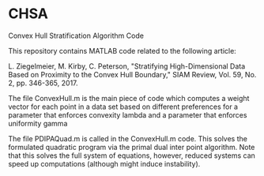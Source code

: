 # CHSA
Convex Hull Stratification Algorithm Code

This repository contains MATLAB code related to the following article:

L. Ziegelmeier, M. Kirby, C. Peterson, "Stratifying High-Dimensional Data Based on Proximity to the Convex Hull Boundary," SIAM Review, Vol. 59, No. 2, pp. 346-365, 2017.

The file ConvexHull.m is the main piece of code which computes a weight vector for each point in a data set based on different preferences for a parameter that enforces convexity lambda and a parameter that enforces uniformity gamma

The file PDIPAQuad.m is called in the ConvexHull.m code. This solves the formulated quadratic program via the primal dual inter point algorithm. Note that this solves the full system of equations, however, reduced systems can speed up computations (although might induce instability).
